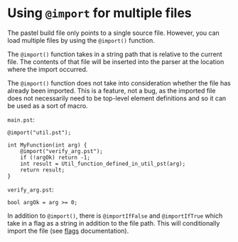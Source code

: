 # Using `@import` for multiple files

The pastel build file only points to a single source file. However, you can load
multiple files by using the `@import()` function.

The `@import()` function takes in a string path that is relative to the current
file. The contents of that file will be inserted into the parser at the location
where the import occurred.

The `@import()` function does not take into consideration whether the file has
already been imported. This is a feature, not a bug, as the imported file does
not necessarily need to be top-level element definitions and so it can be
used as a sort of macro.

`main.pst`:
```
@import("util.pst");

int MyFunction(int arg) {
    @import("verify_arg.pst");
    if (!argOk) return -1;
    int result = Util_function_defined_in_util_pst(arg);
    return result;
}
```

`verify_arg.pst`:
```
bool argOk = arg >= 0;
```

In addition to `@import()`, there is `@importIfFalse` and `@importIfTrue` which
take in a flag as a string in addition to the file path. This will conditionally
import the file (see [flags](flags.md) documentation).

